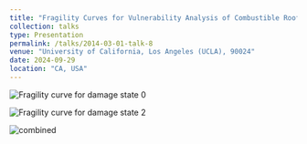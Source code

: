 ```yaml
---
title: "Fragility Curves for Vulnerability Analysis of Combustible Roof-materials "
collection: talks
type: Presentation
permalink: /talks/2014-03-01-talk-8
venue: "University of California, Los Angeles (UCLA), 90024"
date: 2024-09-29
location: "CA, USA"
---
```


![Fragility curve for damage state 0](https://github.com/user-attachments/assets/663de1d7-6025-4fde-adb1-e9d8241ac468)

![Fragility curve for damage state 2](https://github.com/user-attachments/assets/7134e9e1-acc8-41e9-b3d5-a3e68b6ca03d)

![combined](https://github.com/user-attachments/assets/a63b3646-0818-4ddd-a5eb-07843a0db2c2)
